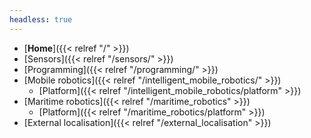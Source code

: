 ```yaml
---
headless: true
---
```


- [**Home**]({{< relref "/" >}})
- [Sensors]({{< relref "/sensors/" >}})
- [Programming]({{< relref "/programming/" >}})
- [Mobile robotics]({{< relref "/intelligent_mobile_robotics/" >}})
  - [Platform]({{< relref "/intelligent_mobile_robotics/platform" >}})
- [Maritime robotics]({{< relref "/maritime_robotics" >}})
  - [Platform]({{< relref "/maritime_robotics/platform" >}})
- [External localisation]({{< relref "/external_localisation" >}})
<br />
<br />
